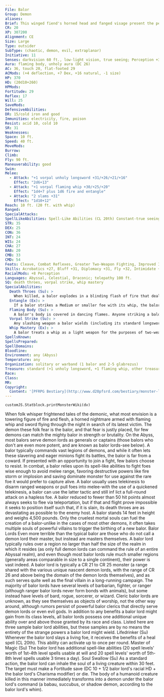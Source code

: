 ```yaml
---
File: Balor
Group: Demon
aliases: 
Brief: This winged fiend's horned head and fanged visage present the perfection of the demonic form, fire spurting from its flesh.
CR: 20
XP: 307200
Alignment: CE
Size: Large
Type: outsider
SubType: (chaotic, demon, evil, extraplanar)
Initiative: 11
Senses: darkvision 60 ft., low-light vision, true seeing; Perception +38
Aura: flaming body, unholy aura (DC 26)
AC: 36, touch 20, flat-footed 29
ACMods: (+4 deflection, +7 Dex, +16 natural, -1 size)
HP: 370
HD: (20d10+260)
HPMods: 
Fortitude: 29
Reflex: 17
Will: 25
SaveMods: 
DefensiveAbilities: 
DR: 15/cold iron and good
Immunities: electricity, fire, poison
Resist: acid 10, cold 10
SR: 31
Weaknesses: 
Space: 10 ft.
Speed: 40 ft.
MoveMods: 
Burrow: 
Climb: 
Fly: 90 ft.
Maneuverability: good
Swim: 
Melee: 
  - Attack: "+1 vorpal unholy longsword +31/+26/+21/+16"
    Effect: "2d6+13"
  - Attack: "+1 vorpal flaming whip +30/+25/+20"
    Effect: "1d4+7 plus 1d6 fire and entangle"
  - Attack: "2 slams +31"
    Effect: "1d10+12"
Reach: 10 ft. (20 ft. with whip)
Ranged: 
SpecialAttacks: 
SpellLikeAbilities: Spell-Like Abilities (CL 20th) Constant-true seeing, unholy aura (DC 26) At will-dominate monster (DC 27), greater dispel magic, greater teleport (self plus 50 lbs. of objects only), power word stun, telekinesis (DC 23) 3/day-quickened telekinesis (DC 23) 1/day-blasphemy (DC 25), fire storm (DC 26), implosion (DC 27), summon (level 9, any 1 CR 19 or lower demon 100%)
STR: 35
DEX: 25
CON: 36
INT: 24
WIS: 24
CHA: 27
BAB: 20
CMB: 33
CMD: 54
Feats: Cleave, Combat Reflexes, Greater Two-Weapon Fighting, Improved Initiative, Improved Two-Weapon Fighting, Iron Will, Power Attack, Quicken Spell-Like Ability (telekinesis), Two-Weapon Fighting, Weapon Focus (longsword)
Skills: Acrobatics +27, Bluff +31, Diplomacy +31, Fly +32, Intimidate +31, Knowledge (history) +27, Knowledge (nobility) +27, Knowledge (planes) +30, Knowledge (religion) +27, Perception +38, Sense Motive +30, Stealth +26, Use Magic Device +31
RacialMods: +8 Perception
Languages: Abyssal, Celestial, Draconic; telepathy 100 ft.
SQ: death throes, vorpal strike, whip mastery
SpecialAbilities:
  Death Throes (Su): >
    When killed, a balor explodes in a blinding flash of fire that deals 100 points of damage (half fire, half unholy damage) to anything within 100 feet (Reflex DC 33 halves). The save DC is Constitution-based.
  Entangle (Ex): >
    If a balor strikes a Medium or smaller foe with its whip, the balor can immediately attempt a grapple check without provoking an attack of opportunity. If the balor wins the check, it draws the foe into an adjacent square. The foe gains the grappled condition, but the balor does not.
  Flaming Body (Su): >
    A balor's body is covered in dancing flames. Anyone striking a balor with a natural weapon or unarmed strike takes 1d6 points of fire damage. A creature that grapples a balor or is grappled by one takes 6d6 points of fire damage each round the grapple persists.
  Vorpal Strike (Su): >
    Any slashing weapon a balor wields (including its standard longsword and whip) gains the vorpal weapon quality. Weapons retain this quality for one hour after the balor releases the weapon, but after this the weapon reverts to its standard magical qualities, if any.
  Whip Mastery (Ex): >
    A balor treats a whip as a light weapon for the purposes of two-weapon fighting, and can inflict lethal damage on a foe regardless of the foe's armor.
SpellsKnown: 
SpellsPrepared: 
SpellDomains: 
Bloodline: 
Environment: any (Abyss)
Temperature: any
Organization: solitary or warband (1 balor and 2-5 glabrezus)
Treasure: standard (+1 unholy longsword, +1 flaming whip, other treasure)
Race: 
Class: 
MR: 
Copyright:
  Content: '[PFRPG Bestiary](http://www.d20pfsrd.com/bestiary/monster-listings/outsiders/demon/balor)'
---
```

```dataviewjs
customJS.Statblock.printMonsterWiki(dv)
```
When folk whisper frightened tales of the demonic, what most envision is a towering figure of fire and flesh, a horned nightmare armed with flaming whip and sword flying through the night in search of its latest victim. The demon these folk fear is the balor, and that fear is justly placed, for few demons can match the mighty balor in strength or brutality. On the Abyss, most balors serve demon lords as generals or captains (those balors who don't are even more potent, and are known as balor lords-see below). A balor typically commands vast legions of demons, and while it often lets these slavering and eager minions fight its battles, the balor is far from a coward. If presented with an opportunity to join a fight, few balors choose to resist. In combat, a balor relies upon its spell-like abilities to fight foes wise enough to avoid melee range, favoring destructive powers like fire storm or implosion and saving dominate monster for use against the rare foe it would prefer to capture alive. A balor usually uses telekinesis to disarm ranged weapons or pull foes into melee-with the use of a quickened telekinesis, a balor can use the latter tactic and still inf lict a full-round attack on a hapless foe. A balor reduced to fewer than 50 hit points almost always seeks to flee via teleportation, but if that and flight prove impossible it seeks to position itself such that, if it is slain, its death throes are as devastating as possible to the enemy host. A balor stands 14 feet in height and weighs 4,500 pounds. Only the cruelest mortal souls can fuel the creation of a balor-unlike in the cases of most other demons, it often takes multiple souls of powerful villains to trigger the birthing of a new balor. Balor Lords Even more terrible than the typical balor are those who do not call a demon lord their master, but instead are masters themselves. A balor lord typically rules over a region no larger than half the size of the realm in which it resides (as only full demon lords can command the rule of an entire Abyssal realm), and even though most balor lords rule much smaller regions (generally areas comparable in size to a single continent), their power is vast indeed. A balor lord is typically a CR 21 to CR 25 monster (a range shared with the various unique nascent demon lords, with the range of CR 26 and above being the domain of the demon lords themselves), and as such serves quite well as the final villain in a long-running campaign. The majority of balor lords have several levels of barbarian, fighter, or ranger (although ranger balor lords never form bonds with animals), but some instead have levels of bard, rogue, sorcerer, or wizard. Cleric balor lords are unknown, as they see themselves as objects of worship, not the other way around, although rumors persist of powerful balor clerics that directly serve demon lords or even evil gods. In addition to any benefits a balor lord might gain from its class levels, all balor lords possess one additional unique ability over and above those granted by its race and class. Listed here are three sample balor lord abilities, but these samples are by no means the entirety of the strange powers a balor lord might wield. Lifedrinker (Su) Whenever the balor lord slays a living foe, it receives the benefits of a heal spell (CL 20th). This ability can activate up to once per round. Master of Magic (Su) The balor lord has additional spell-like abilities (20 spell levels' worth of 1st-4th level spells usable at will and 20 spell levels' worth of 5th-8th level spells usable 3 times a day). Soul Swallow (Su) As a standard action, the balor lord can inhale the soul of a living creature within 30 feet. The target must make a Fortitude save (DC 10 + 1/2 balor lord's racial HD + the balor lord's Charisma modifier) or die. The body of a humanoid creature killed in this manner immediately transforms into a demon under the balor lord's command (a babau, succubus, or shadow demon, according to the balor lord's whim).
